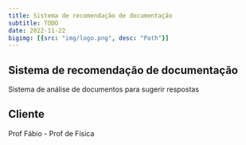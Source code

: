 ```yaml
---
title: Sistema de recomendação de documentação
subtitle: TODO
date: 2022-11-22
bigimg: [{src: "img/logo.png", desc: "Path"}]
---
```


## Sistema de recomendação de documentação

Sistema de análise de documentos para sugerir respostas

## Cliente

Prof Fábio - Prof de Física